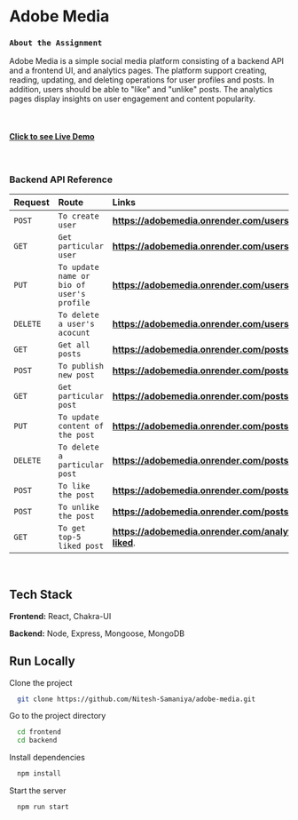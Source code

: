 # Adobe Media

### `About the Assignment`

Adobe Media is a simple social media platform consisting of a backend
API and a frontend UI, and analytics pages. The platform support creating,
reading, updating, and deleting operations for user profiles and posts. In addition,
users should be able to "like" and "unlike" posts. The analytics pages display
insights on user engagement and content popularity.

<br />

#### <a href="https://frontend-murex-xi.vercel.app/">Click to see Live Demo</a>

<br />

### Backend API Reference

| Request            | Route     | Links   |
| :------------------- | :------- | :------------ |
| `POST`           | `To create user` | **https://adobemedia.onrender.com/users**. |
| `GET`              | `Get particular user`  | **https://adobemedia.onrender.com/users**. |
| `PUT`        | `To update name or bio of user's profile` | **https://adobemedia.onrender.com/users/:id**. |
| `DELETE` | `To delete a user's acocunt` | **https://adobemedia.onrender.com/users/:id**. |
| `GET`             | `Get all posts` | **https://adobemedia.onrender.com/posts**. |
| `POST`           | `To publish new post` | **https://adobemedia.onrender.com/posts**. |
| `GET`              | `Get particular post`  | **https://adobemedia.onrender.com/posts/:id**. |
| `PUT`        | `To update content of the post` | **https://adobemedia.onrender.com/posts/:id**. |
| `DELETE` | `To delete a particular post` | **https://adobemedia.onrender.com/posts/:id**. |
| `POST`             | `To like the post` | **https://adobemedia.onrender.com/posts/:id/like**. |
| `POST`             | `To unlike the post` | **https://adobemedia.onrender.com/posts/:id/unlike**. |
| `GET`             | `To get top-5 liked post` | **https://adobemedia.onrender.com/analytics/posts/top-liked**. |


<br />

## Tech Stack

**Frontend:** React, Chakra-UI

**Backend:** Node, Express, Mongoose, MongoDB

## Run Locally

Clone the project

```bash
  git clone https://github.com/Nitesh-Samaniya/adobe-media.git
```

Go to the project directory

```bash
  cd frontend
  cd backend
```

Install dependencies

```bash
  npm install
```

Start the server

```bash
  npm run start
```

